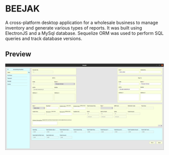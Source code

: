 # BEEJAK
A cross-platform desktop application for a wholesale business to manage inventory and generate various types of reports. It was built using ElectronJS and a MySql database. Sequelize ORM was used to perform SQL queries and track database versions.

## Preview
![Screenshot](public/images/screenshot.png)

